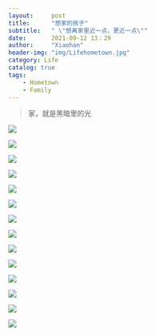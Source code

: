 ```yaml
---
layout:     post
title:      "想家的孩子"
subtitle:   " \"想离家里近一点，更近一点\""
date:       2021-09-12 13：29
author:     "Xiaohan"
header-img: "img/Lifehometown.jpg"
category: Life
catalog: true
tags:
    - Hometown
    - Family
---
```


> 家，就是黑暗里的光


![](https://raw.githubusercontent.com/Yangxiaohan0120/Yangxiaohan0120.github.io/main/img/WechatIMG4.jpeg)

![](https://raw.githubusercontent.com/Yangxiaohan0120/Yangxiaohan0120.github.io/main/img/WechatIMG5.jpeg)

![](https://raw.githubusercontent.com/Yangxiaohan0120/Yangxiaohan0120.github.io/main/img/WechatIMG6.jpeg)

![](https://raw.githubusercontent.com/Yangxiaohan0120/Yangxiaohan0120.github.io/main/img/WechatIMG7.jpeg)

![](https://raw.githubusercontent.com/Yangxiaohan0120/Yangxiaohan0120.github.io/main/img/WechatIMG8.jpeg)

![](https://raw.githubusercontent.com/Yangxiaohan0120/Yangxiaohan0120.github.io/main/img/WechatIMG9.jpeg)

![](https://raw.githubusercontent.com/Yangxiaohan0120/Yangxiaohan0120.github.io/main/img/WechatIMG10.jpeg)

![](https://raw.githubusercontent.com/Yangxiaohan0120/Yangxiaohan0120.github.io/main/img/WechatIMG11.jpeg)

![](https://raw.githubusercontent.com/Yangxiaohan0120/Yangxiaohan0120.github.io/main/img/WechatIMG12.jpeg)

![](https://raw.githubusercontent.com/Yangxiaohan0120/Yangxiaohan0120.github.io/main/img/WechatIMG13.jpeg)

![](https://raw.githubusercontent.com/Yangxiaohan0120/Yangxiaohan0120.github.io/main/img/WechatIMG14.jpeg)

![](https://raw.githubusercontent.com/Yangxiaohan0120/Yangxiaohan0120.github.io/main/img/WechatIMG15.jpeg)

![](https://raw.githubusercontent.com/Yangxiaohan0120/Yangxiaohan0120.github.io/main/img/WechatIMG16.jpeg)

![](https://raw.githubusercontent.com/Yangxiaohan0120/Yangxiaohan0120.github.io/main/img/WechatIMG17.jpeg)

